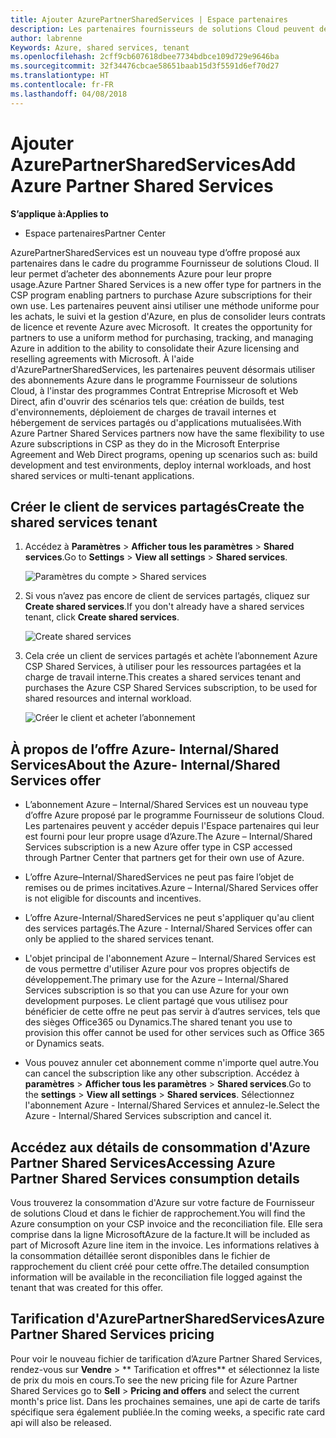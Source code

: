 ```yaml
---
title: Ajouter AzurePartnerSharedServices | Espace partenaires
description: Les partenaires fournisseurs de solutions Cloud peuvent désormais acheter des abonnements Azure pour leur propre usage.
author: labrenne
Keywords: Azure, shared services, tenant
ms.openlocfilehash: 2cff9cb607618dbee7734bdbce109d729e9646ba
ms.sourcegitcommit: 32f34476cbcae58651baab15d3f5591d6ef70d27
ms.translationtype: HT
ms.contentlocale: fr-FR
ms.lasthandoff: 04/08/2018
---
```

# <a name="add-azure-partner-shared-services"></a><span data-ttu-id="a36da-103">Ajouter AzurePartnerSharedServices</span><span class="sxs-lookup"><span data-stu-id="a36da-103">Add Azure Partner Shared Services</span></span>

**<span data-ttu-id="a36da-104">S’applique à:</span><span class="sxs-lookup"><span data-stu-id="a36da-104">Applies to</span></span>**

-  <span data-ttu-id="a36da-105">Espace partenaires</span><span class="sxs-lookup"><span data-stu-id="a36da-105">Partner Center</span></span>

<span data-ttu-id="a36da-106">AzurePartnerSharedServices est un nouveau type d’offre proposé aux partenaires dans le cadre du programme Fournisseur de solutions Cloud. Il leur permet d’acheter des abonnements Azure pour leur propre usage.</span><span class="sxs-lookup"><span data-stu-id="a36da-106">Azure Partner Shared Services is a new offer type for partners in the CSP program enabling partners to purchase Azure subscriptions for their own use.</span></span><span data-ttu-id="a36da-107"> Les partenaires peuvent ainsi utiliser une méthode uniforme pour les achats, le suivi et la gestion d'Azure, en plus de consolider leurs contrats de licence et revente Azure avec Microsoft.</span><span class="sxs-lookup"><span data-stu-id="a36da-107">  It creates the opportunity for partners to use a uniform method for purchasing, tracking, and managing Azure in addition to the ability to consolidate their Azure licensing and reselling agreements with Microsoft.</span></span> <span data-ttu-id="a36da-108">À l'aide d'AzurePartnerSharedServices, les partenaires peuvent désormais utiliser des abonnements Azure dans le programme Fournisseur de solutions Cloud, à l'instar des programmes Contrat Entreprise Microsoft et Web Direct, afin d'ouvrir des scénarios tels que: création de builds, test d'environnements, déploiement de charges de travail internes et hébergement de services partagés ou d'applications mutualisées.</span><span class="sxs-lookup"><span data-stu-id="a36da-108">With Azure Partner Shared Services partners now have the same flexibility to use Azure subscriptions in CSP as they do in the Microsoft Enterprise Agreement and Web Direct programs, opening up scenarios such as:  build development and test environments, deploy internal workloads, and host shared services or multi-tenant applications.</span></span>  

## <a name="create-the-shared-services-tenant"></a><span data-ttu-id="a36da-109">Créer le client de services partagés</span><span class="sxs-lookup"><span data-stu-id="a36da-109">Create the shared services tenant</span></span>

1. <span data-ttu-id="a36da-110">Accédez à **Paramètres** > **Afficher tous les paramètres** > **Shared services**.</span><span class="sxs-lookup"><span data-stu-id="a36da-110">Go to **Settings** > **View all settings** > **Shared services**.</span></span>

    ![**Paramètres du compte** > **Shared services**](images/sharedservices2.png)

2. <span data-ttu-id="a36da-112">Si vous n’avez pas encore de client de services partagés, cliquez sur **Create shared services**.</span><span class="sxs-lookup"><span data-stu-id="a36da-112">If you don't already have a shared services tenant, click **Create shared services**.</span></span>

    ![Create shared services](images/sharedservices3.png)

3. <span data-ttu-id="a36da-114">Cela crée un client de services partagés et achète l’abonnement Azure CSP Shared Services, à utiliser pour les ressources partagées et la charge de travail interne.</span><span class="sxs-lookup"><span data-stu-id="a36da-114">This creates a shared services tenant and purchases the Azure CSP Shared Services subscription, to be used for shared resources and internal workload.</span></span>

    ![Créer le client et acheter l’abonnement](images/sharedservices5.png)

## <a name="about-the-azure--internalshared-services-offer"></a><span data-ttu-id="a36da-116">À propos de l’offre Azure- Internal/Shared Services</span><span class="sxs-lookup"><span data-stu-id="a36da-116">About the Azure- Internal/Shared Services offer</span></span>

- <span data-ttu-id="a36da-117">L’abonnement Azure – Internal/Shared Services est un nouveau type d’offre Azure proposé par le programme Fournisseur de solutions Cloud. Les partenaires peuvent y accéder depuis l'Espace partenaires qui leur est fourni pour leur propre usage d’Azure.</span><span class="sxs-lookup"><span data-stu-id="a36da-117">The Azure – Internal/Shared Services subscription is a new Azure offer type in CSP accessed through Partner Center that partners get for their own use of Azure.</span></span> 

- <span data-ttu-id="a36da-118">L’offre Azure–Internal/SharedServices ne peut pas faire l’objet de remises ou de primes incitatives.</span><span class="sxs-lookup"><span data-stu-id="a36da-118">Azure – Internal/Shared Services offer is not eligible for discounts and incentives.</span></span>

- <span data-ttu-id="a36da-119">L’offre Azure-Internal/SharedServices ne peut s'appliquer qu'au client des services partagés.</span><span class="sxs-lookup"><span data-stu-id="a36da-119">The Azure - Internal/Shared Services offer can only be applied to the shared services tenant.</span></span>

- <span data-ttu-id="a36da-120">L'objet principal de l'abonnement Azure – Internal/Shared Services est de vous permettre d'utiliser Azure pour vos propres objectifs de développement.</span><span class="sxs-lookup"><span data-stu-id="a36da-120">The primary use for the Azure – Internal/Shared Services subscription is so that you can use Azure for your own development purposes.</span></span> <span data-ttu-id="a36da-121">Le client partagé que vous utilisez pour bénéficier de cette offre ne peut pas servir à d’autres services, tels que des sièges Office365 ou Dynamics.</span><span class="sxs-lookup"><span data-stu-id="a36da-121">The shared tenant you use to provision this offer cannot be used for other services such as Office 365 or Dynamics seats.</span></span> 

- <span data-ttu-id="a36da-122">Vous pouvez annuler cet abonnement comme n'importe quel autre.</span><span class="sxs-lookup"><span data-stu-id="a36da-122">You can cancel the subscription like any other subscription.</span></span> <span data-ttu-id="a36da-123">Accédez à **paramètres** > **Afficher tous les paramètres** > **Shared services**.</span><span class="sxs-lookup"><span data-stu-id="a36da-123">Go to the **settings** > **View all settings** > **Shared services**.</span></span> <span data-ttu-id="a36da-124">Sélectionnez l'abonnement Azure - Internal/Shared Services et annulez-le.</span><span class="sxs-lookup"><span data-stu-id="a36da-124">Select the Azure - Internal/Shared Services subscription and cancel it.</span></span>

## <a name="accessing-azure-partner-shared-services-consumption-details"></a><span data-ttu-id="a36da-125">Accédez aux détails de consommation d'Azure Partner Shared Services</span><span class="sxs-lookup"><span data-stu-id="a36da-125">Accessing Azure Partner Shared Services consumption details</span></span>

<span data-ttu-id="a36da-126">Vous trouverez la consommation d'Azure sur votre facture de Fournisseur de solutions Cloud et dans le fichier de rapprochement.</span><span class="sxs-lookup"><span data-stu-id="a36da-126">You will find the Azure consumption on your CSP invoice and the reconciliation file.</span></span> <span data-ttu-id="a36da-127">Elle sera comprise dans la ligne MicrosoftAzure de la facture.</span><span class="sxs-lookup"><span data-stu-id="a36da-127">It will be included as part of Microsoft Azure line item in the invoice.</span></span> <span data-ttu-id="a36da-128">Les informations relatives à la consommation détaillée seront disponibles dans le fichier de rapprochement du client créé pour cette offre.</span><span class="sxs-lookup"><span data-stu-id="a36da-128">The detailed consumption information will be available in the reconciliation file logged against the tenant that was created for this offer.</span></span> 

## <a name="azure-partner-shared-services-pricing"></a><span data-ttu-id="a36da-129">Tarification d'AzurePartnerSharedServices</span><span class="sxs-lookup"><span data-stu-id="a36da-129">Azure Partner Shared Services pricing</span></span>

<span data-ttu-id="a36da-130">Pour voir le nouveau fichier de tarification d’Azure Partner Shared Services, rendez-vous sur **Vendre** > ** Tarification et offres** et sélectionnez la liste de prix du mois en cours.</span><span class="sxs-lookup"><span data-stu-id="a36da-130">To see the new pricing file for Azure Partner Shared Services go to **Sell** > **Pricing and offers** and select the current month's price list.</span></span> <span data-ttu-id="a36da-131">Dans les prochaines semaines, une api de carte de tarifs spécifique sera également publiée.</span><span class="sxs-lookup"><span data-stu-id="a36da-131">In the coming weeks, a specific rate card api will also be released.</span></span>


